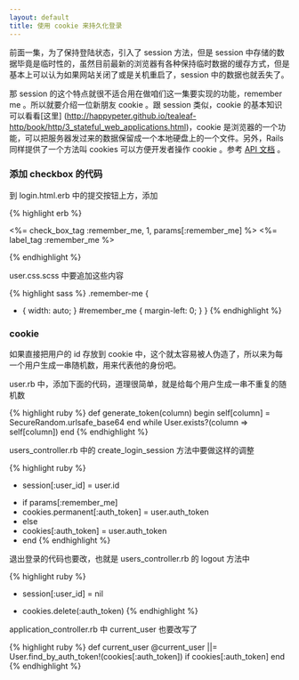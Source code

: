 ```yaml
---
layout: default
title: 使用 cookie 来持久化登录
---
```

前面一集，为了保持登陆状态，引入了 session 方法，但是 session 中存储的数据毕竟是临时性的，虽然目前最新的浏览器有各种保持临时数据的缓存方式，但是基本上可以认为如果网站关闭了或是关机重启了，session 中的数据也就丢失了。

那 session 的这个特点就很不适合用在做咱们这一集要实现的功能，remember me 。所以就要介绍一位新朋友 cookie 。跟 session 类似，cookie 的基本知识可以看看[这里] (http://happypeter.github.io/tealeaf-http/book/http/3_stateful_web_applications.html)，cookie 是浏览器的一个功能，可以把服务器发过来的数据保留成一个本地硬盘上的一个文件。另外，Rails 同样提供了一个方法叫 cookies 可以方便开发者操作 cookie 。参考 [API 文档](http://api.rubyonrails.org/classes/ActionDispatch/Cookies.html) 。
<!-- mac + chrome 试了一下，即使把浏览器彻底关掉，session[:user_id] 还是有的 -->
<!-- 书上把 cookie 和 session 都叫 method -->

### 添加 checkbox 的代码
到 login.html.erb 中的提交按钮上方，添加

{% highlight erb %}
<dl class="form remember-me">
  <%= check_box_tag :remember_me, 1, params[:remember_me] %>
  <%= label_tag :remember_me %>
</dl>
{% endhighlight %}


user.css.scss 中要追加这些内容

{% highlight sass %}
.remember-me {
  * {
    width: auto;
  }
  #remember_me {
    margin-left: 0;
  }
}
{% endhighlight %}

<!-- http://railscasts.com/episodes/274-remember-me-reset-password
 -->

### cookie

如果直接把用户的 id 存放到 cookie 中，这个就太容易被人伪造了，所以来为每一个用户生成一串随机数，用来代表他的身份吧。

user.rb 中，添加下面的代码，道理很简单，就是给每个用户生成一串不重复的随机数

{% highlight ruby %}
def generate_token(column)
  begin
    self[column] = SecureRandom.urlsafe_base64
  end while User.exists?(column => self[column])
end
{% endhighlight %}

users_controller.rb 中的 create_login_session 方法中要做这样的调整

{% highlight ruby %}
- session[:user_id] = user.id
+ if params[:remember_me]
+   cookies.permanent[:auth_token] = user.auth_token
+ else
+   cookies[:auth_token] = user.auth_token
+ end
{% endhighlight %}

退出登录的代码也要改，也就是 users_controller.rb 的 logout 方法中

{% highlight ruby %}
- session[:user_id] = nil
+ cookies.delete(:auth_token)
{% endhighlight %}

application_controller.rb 中 current_user 也要改写了

{% highlight ruby %}
def current_user
  @current_user ||= User.find_by_auth_token!(cookies[:auth_token]) if cookies[:auth_token]
end
{% endhighlight %}

<!-- set a cookie in the code, show peoplw in browser inspector -->
